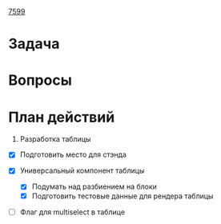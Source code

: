 [7599](https://sheykertekh.bitrix24.ru/workgroups/group/85/tasks/task/view/7599/)

# Задача

# Вопросы 


# План действий
1. Разработка таблицы
- [x] Подготовить место для стэнда
- [x] Универсальный компонент таблицы
	- [x] Подумать над разбиением на блоки
	- [x] Подготовить тестовые данные для рендера таблицы
- [ ] Флаг для multiselect в таблице

